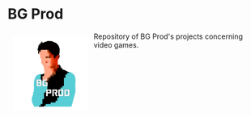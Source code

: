 BG Prod
=======

<a href="http://begarco.github.io/BG_Prod/"><img src="./BGProd.png" align="left" hspace="10" vspace="6" height="150"></a>Repository of BG Prod's projects concerning video games.
